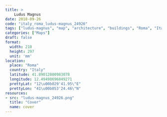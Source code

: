 ```yaml
---
title: > 
    Ludus Magnus
date: 2018-09-26
code: "italy_roma_ludus-magnus_24926"
tags: ["ludus-magnus", "map", "architecture", "buildings", "Roma", "Italy"]
categories: ["Maps"]
draft: false
format:
  width: 210
  height: 297
  unit: 'mm'
location:
  place: "Roma"
  country: "Italy"
  latitude: 41.89012800983078
  longitude: 12.49498696849271
  prettyLat: "12\u00b029'41.95\"E"
  prettyLon: "41\u00b053'24.46\"N"
resources:
- src: "ludus-magnus_24926.png"
  title: "Cover"
  name: cover
---
```

